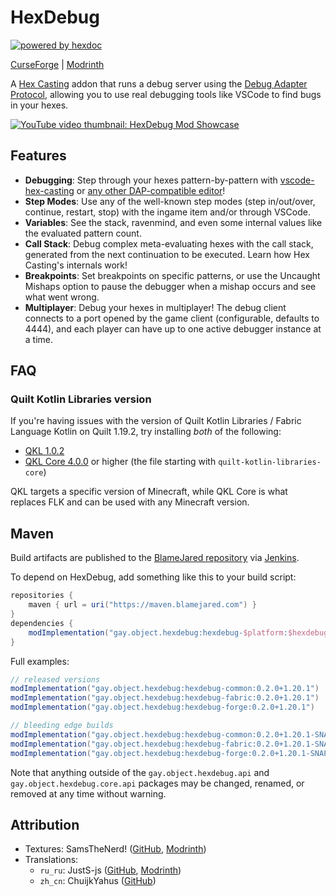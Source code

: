 # HexDebug

[![powered by hexdoc](https://img.shields.io/endpoint?url=https://hexxy.media/api/v0/badge/hexdoc?label=1)](https://github.com/hexdoc-dev/hexdoc)

[CurseForge](https://curseforge.com/minecraft/mc-mods/hexdebug) | [Modrinth](https://modrinth.com/mod/hexdebug)

A [Hex Casting](https://github.com/FallingColors/HexMod) addon that runs a debug server using the [Debug Adapter Protocol](https://microsoft.github.io/debug-adapter-protocol), allowing you to use real debugging tools like VSCode to find bugs in your hexes.

[![YouTube video thumbnail: HexDebug Mod Showcase](http://img.youtube.com/vi/FEsmrYoNV0A/0.jpg)](http://www.youtube.com/watch?v=FEsmrYoNV0A "HexDebug Mod Showcase")

## Features

- **Debugging**: Step through your hexes pattern-by-pattern with [vscode-hex-casting](https://marketplace.visualstudio.com/items?itemName=object-Object.hex-casting) or [any other DAP-compatible editor](https://microsoft.github.io/debug-adapter-protocol/implementors/tools/)!
- **Step Modes**: Use any of the well-known step modes (step in/out/over, continue, restart, stop) with the ingame item and/or through VSCode.
- **Variables**: See the stack, ravenmind, and even some internal values like the evaluated pattern count.
- **Call Stack**: Debug complex meta-evaluating hexes with the call stack, generated from the next continuation to be executed. Learn how Hex Casting's internals work!
- **Breakpoints**: Set breakpoints on specific patterns, or use the Uncaught Mishaps option to pause the debugger when a mishap occurs and see what went wrong.
- **Multiplayer**: Debug your hexes in multiplayer! The debug client connects to a port opened by the game client (configurable, defaults to 4444), and each player can have up to one active debugger instance at a time.


## FAQ

### Quilt Kotlin Libraries version

If you're having issues with the version of Quilt Kotlin Libraries / Fabric Language Kotlin on Quilt 1.19.2, try installing *both* of the following:

* [QKL 1.0.2](https://modrinth.com/mod/qkl/version/1.0.2+kt.1.8.0+flk.1.9.0)
* [QKL Core 4.0.0](https://modrinth.com/mod/qkl/version/4.0.0+kt.1.9.23+flk.1.10.19) or higher (the file starting with `quilt-kotlin-libraries-core`)

QKL targets a specific version of Minecraft, while QKL Core is what replaces FLK and can be used with any Minecraft version.

## Maven

Build artifacts are published to the [BlameJared repository](https://maven.blamejared.com/gay/object/hexdebug/) via [Jenkins](https://ci.blamejared.com/job/object-Object/job/HexDebug/).

To depend on HexDebug, add something like this to your build script:

```groovy
repositories {
    maven { url = uri("https://maven.blamejared.com") }
}
dependencies {
    modImplementation("gay.object.hexdebug:hexdebug-$platform:$hexdebugVersion")
}
```

Full examples:

```groovy
// released versions
modImplementation("gay.object.hexdebug:hexdebug-common:0.2.0+1.20.1")
modImplementation("gay.object.hexdebug:hexdebug-fabric:0.2.0+1.20.1")
modImplementation("gay.object.hexdebug:hexdebug-forge:0.2.0+1.20.1")

// bleeding edge builds
modImplementation("gay.object.hexdebug:hexdebug-common:0.2.0+1.20.1-SNAPSHOT")
modImplementation("gay.object.hexdebug:hexdebug-fabric:0.2.0+1.20.1-SNAPSHOT")
modImplementation("gay.object.hexdebug:hexdebug-forge:0.2.0+1.20.1-SNAPSHOT")
```

Note that anything outside of the `gay.object.hexdebug.api` and `gay.object.hexdebug.core.api` packages may be changed, renamed, or removed at any time without warning. 

## Attribution

* Textures: SamsTheNerd! ([GitHub](https://github.com/SamsTheNerd), [Modrinth](https://modrinth.com/user/SamsTheNerd))
* Translations:
  * `ru_ru`: JustS-js ([GitHub](https://github.com/JustS-js), [Modrinth](https://modrinth.com/user/JustS-js)) 
  * `zh_cn`: ChuijkYahus ([GitHub](https://github.com/ChuijkYahus))
